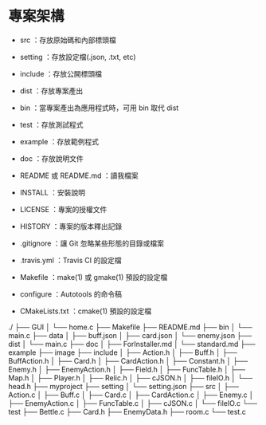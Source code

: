 # 專案架構

-   src ：存放原始碼和內部標頭檔
-   setting ：存放設定檔(.json, .txt, etc)
-   include ：存放公開標頭檔
-   dist ：存放專案產出
-   bin ：當專案產出為應用程式時，可用 bin 取代 dist
-   test ：存放測試程式
-   example ：存放範例程式
-   doc ：存放說明文件

-   README 或 README.md ：讀我檔案
-   INSTALL ：安裝說明
-   LICENSE ：專案的授權文件
-   HISTORY ：專案的版本釋出記錄
-   .gitignore ：讓 Git 忽略某些形態的目錄或檔案
-   .travis.yml ：Travis CI 的設定檔
-   Makefile ：make(1) 或 gmake(1) 預設的設定檔
-   configure ：Autotools 的命令稿
-   CMakeLists.txt ：cmake(1) 預設的設定檔

./
├── GUI
│ └── home.c
├── Makefile
├── README.md
├── bin
│ └── main.c
├── data
│ ├── buff.json
│ ├── card.json
│ └── enemy.json
├── dist
│ └── main.c
├── doc
│ ├── ForInstaller.md
│ └── standard.md
├── example
├── image
├── include
│ ├── Action.h
│ ├── Buff.h
│ ├── BuffAction.h
│ ├── Card.h
│ ├── CardAction.h
│ ├── Constant.h
│ ├── Enemy.h
│ ├── EnemyAction.h
│ ├── Field.h
│ ├── FuncTable.h
│ ├── Map.h
│ ├── Player.h
│ ├── Relic.h
│ ├── cJSON.h
│ ├── fileIO.h
│ └── head.h
├── myproject
├── setting
│ └── setting.json
├── src
│ ├── Action.c
│ ├── Buff.c
│ ├── Card.c
│ ├── CardAction.c
│ ├── Enemy.c
│ ├── EnemyAction.c
│ ├── FuncTable.c
│ ├── cJSON.c
│ └── fileIO.c
└── test
├── Bettle.c
├── Card.h
├── EnemyData.h
├── room.c
└── test.c
